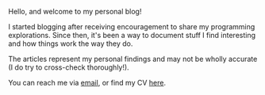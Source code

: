 Hello, and welcome to my personal blog!

I started blogging after receiving encouragement to share my
programming explorations. Since then, it's been a way to document 
stuff I find interesting and how things work the way they do. 

The articles represent my personal findings and may not be wholly accurate
(I do try to cross-check thoroughly!).

You can reach me via [email](mailto:khemichew01@gmail.com), or find my 
CV [here](/docs/resume.pdf).
